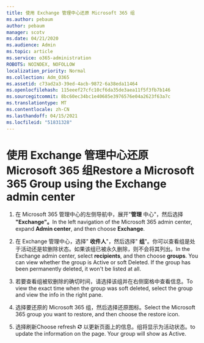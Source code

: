 ```yaml
---
title: 使用 Exchange 管理中心还原 Microsoft 365 组
ms.author: pebaum
author: pebaum
manager: scotv
ms.date: 04/21/2020
ms.audience: Admin
ms.topic: article
ms.service: o365-administration
ROBOTS: NOINDEX, NOFOLLOW
localization_priority: Normal
ms.collection: Adm_O365
ms.assetid: c73ad2a3-39ed-4acb-9872-6a38eda11464
ms.openlocfilehash: 115eeef27cfc10cf6da35de3aea11f5f3fb7b146
ms.sourcegitcommit: 8bc60ec34bc1e40685e3976576e04a2623f63a7c
ms.translationtype: MT
ms.contentlocale: zh-CN
ms.lasthandoff: 04/15/2021
ms.locfileid: "51831328"
---
```

# <a name="restore-a-microsoft-365-group-using-the-exchange-admin-center"></a><span data-ttu-id="de987-102">使用 Exchange 管理中心还原 Microsoft 365 组</span><span class="sxs-lookup"><span data-stu-id="de987-102">Restore a Microsoft 365 Group using the Exchange admin center</span></span>

1. <span data-ttu-id="de987-103">在 Microsoft 365 管理中心的左侧导航中，展开"**管理** 中心"，然后选择 **"Exchange"。**</span><span class="sxs-lookup"><span data-stu-id="de987-103">In the left navigation of the Microsoft 365 admin center, expand **Admin center**, and then choose **Exchange**.</span></span>
    
2. <span data-ttu-id="de987-p101">在 Exchange 管理中心，选择" **收件人**"，然后选择" **组**"。你可以查看组是处于活动还是软删除状态。如果该组已被永久删除，则不会将其列出。</span><span class="sxs-lookup"><span data-stu-id="de987-p101">In the Exchange admin center, select **recipients**, and then choose **groups**. You can view whether the group is Active or soft Deleted. If the group has been permanently deleted, it won't be listed at all.</span></span>
    
3. <span data-ttu-id="de987-107">若要查看组被软删除的确切时间，请选择该组并在右侧窗格中查看信息。</span><span class="sxs-lookup"><span data-stu-id="de987-107">To view the exact time when the group was soft deleted, select the group and view the info in the right pane.</span></span>
    
4. <span data-ttu-id="de987-108">选择要还原的 Microsoft 365 组，然后选择还原图标。</span><span class="sxs-lookup"><span data-stu-id="de987-108">Select the Microsoft 365 group you want to restore, and then choose the restore icon.</span></span>
    
5. <span data-ttu-id="de987-109">选择刷新</span><span class="sxs-lookup"><span data-stu-id="de987-109">Choose refresh</span></span> !['刷新'图标](media/6464df90-2a91-4c1f-92a6-9a38c7696ac3.gif) <span data-ttu-id="de987-p102">以更新页面上的信息。组将显示为活动状态。</span><span class="sxs-lookup"><span data-stu-id="de987-p102">to update the information on the page. Your group will show as Active.</span></span> 
    


